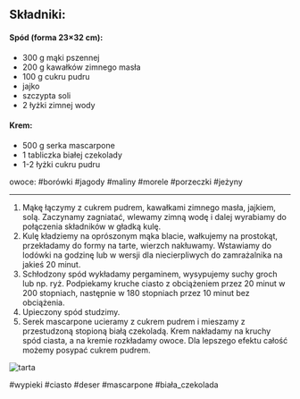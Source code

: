 ## Składniki:
#### Spód (forma 23×32 cm):

- 300 g mąki pszennej
- 200 g kawałków zimnego masła
- 100 g cukru pudru
- jajko
- szczypta soli
- 2 łyżki zimnej wody

#### Krem:
- 500 g serka mascarpone
- 1 tabliczka białej czekolady
- 1-2 łyżki cukru pudru

owoce: #borówki #jagody #maliny #morele #porzeczki #jeżyny

---

1.  Mąkę łączymy z cukrem pudrem, kawałkami zimnego masła, jajkiem, solą. Zaczynamy zagniatać, wlewamy zimną wodę i dalej wyrabiamy do połączenia składników w gładką kulę.
2.  Kulę kładziemy na oprószonym mąka blacie, wałkujemy na prostokąt, przekładamy do formy na tarte, wierzch nakłuwamy. Wstawiamy do lodówki na godzinę lub w wersji dla niecierpliwych do zamrażalnika na jakieś 20 minut.
3.  Schłodzony spód wykładamy pergaminem, wysypujemy suchy groch lub np. ryż. Podpiekamy kruche ciasto z obciążeniem przez 20 minut w 200 stopniach, następnie w 180 stopniach przez 10 minut bez obciążenia.
4.  Upieczony spód studzimy.
5.  Serek mascarpone ucieramy z cukrem pudrem i mieszamy z przestudzoną stopioną białą czekoladą. Krem nakładamy na kruchy spód ciasta, a na kremie rozkładamy owoce. Dla lepszego efektu całość możemy posypać cukrem pudrem.

![tarta](https://www.makecookingeasier.pl/img/image/DSC_7640.JPG)

#wypieki #ciasto #deser #mascarpone #biała_czekolada